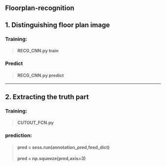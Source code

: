 Floorplan-recognition
------------------------------
## 1. Distinguishing floor plan image
### Training:  
> #### RECG_CNN.py train  
### Predict
> #### RECG_CNN.py predict
------------------------------
## 2. Extracting the truth part
### Training:  
> #### CUTOUT_FCN.py  
### prediction:  
> #### pred = sess.run(annotation_pred,feed_dict)  
> #### pred = np.squeeze(pred,axis=3)  
